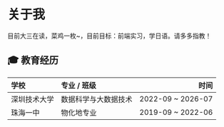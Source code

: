 # 关于我

目前大三在读，菜鸡一枚~，目前目标：前端实习，学日语。请多多指教！
## :mortar_board: 教育经历

| 学校           | 专业 / 班级                  |              时间 |
| :------------- | :--------------------------- | ----------------: |
| 深圳技术大学 | 数据科学与大数据技术 | 2022-09 ~ 2026-07 |
| 珠海一中 | 物化地专业 | 2019-09 ~ 2022-06 |

